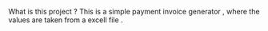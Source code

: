 What is this project ?
This is  a simple payment invoice generator , where the values are taken from a excell file .
